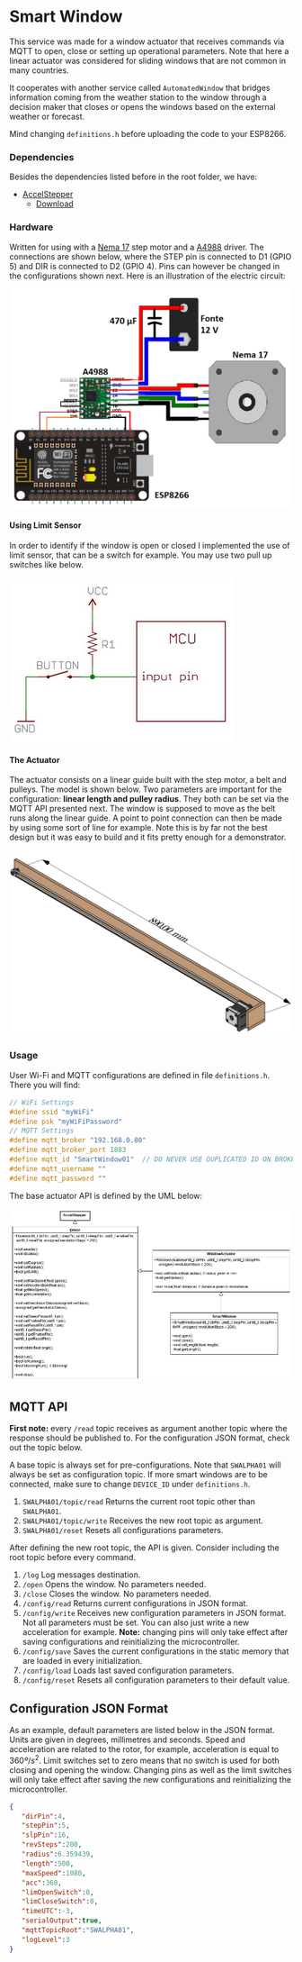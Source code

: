 # Smart Window

This service was made for a window actuator that receives commands via MQTT to open, close or setting up operational parameters. Note that here a linear actuator was considered for sliding windows that are not common in many countries.

It cooperates with another service called `AutomatedWindow` that bridges information coming from the weather station to the window through a decision maker that closes or opens the windows based on the external weather or forecast.

Mind changing `definitions.h` before uploading the code to your ESP8266.

### Dependencies

Besides the dependencies listed before in the root folder, we have:

* [AccelStepper](http://www.airspayce.com/mikem/arduino/AccelStepper/index.html)
  * [Download](http://www.airspayce.com/mikem/arduino/AccelStepper/AccelStepper-1.61.zip)

### Hardware

Written for using with a [Nema 17](https://www.stepper-motor.cn/product/hybridsteppermotor/nema17steppermotor.html) step motor and a [A4988](https://www.pololu.com/product/1182) driver. The connections are shown below, where the STEP pin is connected to D1 (GPIO 5) and DIR is connected to D2 (GPIO 4). Pins can however be changed in the configurations shown next. Here is an illustration of the electric circuit:

<img src="https://github.com/lucasdecamargo/smart-home/blob/main/SmartWindow/circuit.png?raw=true" style="zoom:55%;" />

#### Using Limit Sensor

In order to identify if the window is open or closed I implemented the use of limit sensor, that can be a switch for example. You may use two pull up switches like below.

![Limit Sensor](https://github.com/lucasdecamargo/smart-home/blob/main/SmartWindow/sensor.jpg?raw=true)

#### The Actuator

The actuator consists on a linear guide built with the step motor, a belt and pulleys. The model is shown below. Two parameters are important for the configuration: **linear length and pulley radius**. They both can be set via the MQTT API presented next. The window is supposed to move as the belt runs along the linear guide. A point to point connection can then be made by using some sort of line for example. Note this is by far not the best design but it was easy to build and it fits pretty enough for a demonstrator.

<img src="https://github.com/lucasdecamargo/smart-home/blob/main/SmartWindow/actuator.png?raw=true" style="zoom:60%;" />

### Usage

User Wi-Fi and MQTT configurations are defined in file `definitions.h`. There you will find:

```c++
// WiFi Settings
#define ssid "myWiFi"
#define psk "myWiFiPassword"
// MQTT Settings
#define mqtt_broker "192.168.0.80"
#define mqtt_broker_port 1883
#define mqtt_id "SmartWindow01"  // DO NEVER USE DUPLICATED ID ON BROKER!
#define mqtt_username ""
#define mqtt_password ""
```

 The base actuator API is defined by the UML below:

![UML](https://github.com/lucasdecamargo/smart-home/blob/main/SmartWindow/uml.png?raw=true)

## MQTT API

**First note:** every `/read` topic receives as argument another topic where the response should be published to. For the configuration JSON format, check out the topic below.

A base topic is always set for pre-configurations. Note that `SWALPHA01` will always be set as configuration topic. If more smart windows are to be connected, make sure to change `DEVICE_ID` under `definitions.h`.

1. `SWALPHA01/topic/read`
   Returns the current root topic other than `SWALPHA01`.
2. `SWALPHA01/topic/write`
   Receives the new root topic as argument.
3. `SWALPHA01/reset`
   Resets all configurations parameters.

After defining the new root topic, the API is given. Consider including the root topic before every command.

1. `/log`
   Log messages destination.
2. `/open`
   Opens the window. No parameters needed.
3. `/close`
   Closes the window. No parameters needed.
4. `/config/read`
   Returns current configurations in JSON format.
5. `/config/write`
   Receives new configuration parameters in JSON format. Not all parameters must be set. You can also just write a new acceleration for example. **Note:** changing pins will only take effect after saving configurations and reinitializing the microcontroller.
6. `/config/save`
   Saves the current configurations in the static memory that are loaded in every initialization.
7. `/config/load`
   Loads last saved configuration parameters.
8. `/config/reset`
   Resets all configuration parameters to their default value.

## Configuration JSON Format

As an example, default parameters are listed below in the JSON format. Units are given in degrees, millimetres and seconds. Speed and acceleration are related to the rotor, for example, acceleration is equal to $360 º/s^2$. Limit switches set to zero means that no switch is used for both closing and opening the window. Changing pins as well as the limit switches will only take effect after saving the new configurations and reinitializing the microcontroller.

```json
{
   "dirPin":4,
   "stepPin":5,
   "slpPin":16,
   "revSteps":200,
   "radius":6.359439,
   "length":500,
   "maxSpeed":1080,
   "acc":360,
   "limOpenSwitch":0,
   "limCloseSwitch":0,
   "timeUTC":-3,
   "serialOutput":true,
   "mqttTopicRoot":"SWALPHA01",
   "logLevel":3
}
```

